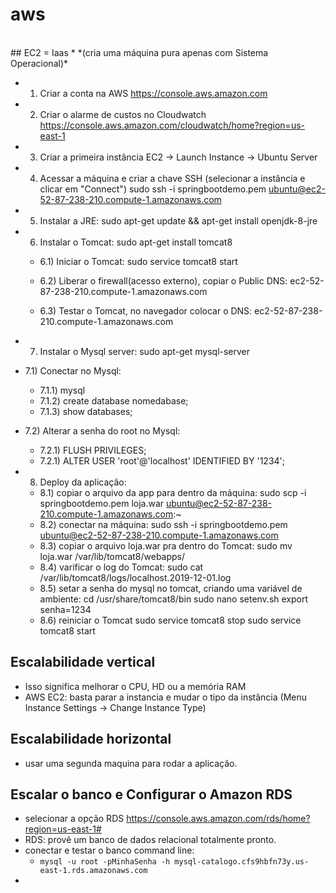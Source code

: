 # aws
<br/>
## EC2 = Iaas
* *(cria uma máquina pura apenas com Sistema Operacional)*

* 1) Criar a conta na AWS https://console.aws.amazon.com

* 2) Criar o alarme de custos no Cloudwatch https://console.aws.amazon.com/cloudwatch/home?region=us-east-1

* 3) Criar a primeira instância EC2 -> Launch Instance -> Ubuntu Server

* 4) Acessar a máquina e criar a chave SSH (selecionar a instância e clicar em "Connect")
	sudo ssh -i springbootdemo.pem ubuntu@ec2-52-87-238-210.compute-1.amazonaws.com

* 5) Instalar a JRE: 
	sudo apt-get update && apt-get install openjdk-8-jre

* 6) Instalar o Tomcat:
	sudo apt-get install tomcat8

	* 6.1) Iniciar o Tomcat:
		sudo service tomcat8 start

	* 6.2) Liberar o firewall(acesso externo), copiar o Public DNS:
		ec2-52-87-238-210.compute-1.amazonaws.com

	* 6.3) Testar o Tomcat, no navegador colocar o DNS:
		ec2-52-87-238-210.compute-1.amazonaws.com

* 7) Instalar o Mysql server:
		sudo apt-get mysql-server

* 7.1) Conectar no Mysql:
	* 7.1.1) mysql
	* 7.1.2) create database nomedabase;
	* 7.1.3) show databases;

* 7.2) Alterar a senha do root no Mysql:
	* 7.2.1) FLUSH PRIVILEGES;
	* 7.2.1) ALTER USER 'root'@'localhost' IDENTIFIED BY '1234';

* 8) Deploy da aplicação:
	* 8.1) copiar o arquivo da app para dentro da máquina:
		sudo scp -i springbootdemo.pem loja.war ubuntu@ec2-52-87-238-210.compute-1.amazonaws.com:~
	* 8.2) conectar na máquina:
		sudo ssh -i springbootdemo.pem ubuntu@ec2-52-87-238-210.compute-1.amazonaws.com
	* 8.3) copiar o arquivo loja.war pra dentro do Tomcat:
		sudo mv loja.war /var/lib/tomcat8/webapps/
	* 8.4) varificar o log do Tomcat:
		sudo cat /var/lib/tomcat8/logs/localhost.2019-12-01.log
	* 8.5) setar a senha do mysql no tomcat, criando uma variável de ambiente:
		cd /usr/share/tomcat8/bin
		sudo nano setenv.sh
			export senha=1234
	* 8.6) reiniciar o Tomcat
		sudo service tomcat8 stop
		sudo service tomcat8 start


## Escalabilidade vertical
* Isso significa melhorar o CPU, HD ou a memória RAM
* AWS EC2: basta parar a instancia e mudar o tipo da instância (Menu Instance Settings -> Change Instance Type)

## Escalabilidade horizontal
* usar uma segunda maquina para rodar a aplicação.

## Escalar o banco e Configurar o Amazon RDS
* selecionar a opção RDS https://console.aws.amazon.com/rds/home?region=us-east-1#
* RDS: provê um banco de dados relacional totalmente pronto.
* conectar e testar o banco command line: 
	* `mysql -u root -pMinhaSenha -h mysql-catalogo.cfs9hbfn73y.us-east-1.rds.amazonaws.com`
* 

